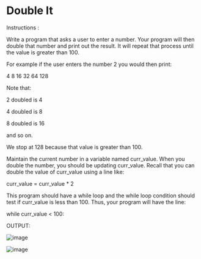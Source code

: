 # Double It

Instructions :

Write a program that asks a user to enter a number. Your program will then double that number and print out the result. It will repeat that process until the value is greater than 100.

For example if the user enters the number 2 you would then print:

4
8
16
32
64
128

Note that: 

2 doubled is 4

4 doubled is 8

8 doubled is 16

and so on.

We stop at 128 because that value is greater than 100.

Maintain the current number in a variable named curr_value. When you double the number, you should be updating curr_value. Recall that you can double the value of curr_value using a line like:

curr_value = curr_value * 2


This program should have a while loop and the while loop condition should test if curr_value is less than 100. Thus, your program will have the line:

while curr_value < 100:

OUTPUT:

![image](https://user-images.githubusercontent.com/97858274/236991782-60eeea47-9f6b-4634-90fb-b4166c8bed71.png)

![image](https://user-images.githubusercontent.com/97858274/236991815-1964ad35-443d-46ef-ba27-32556b56b9a5.png)